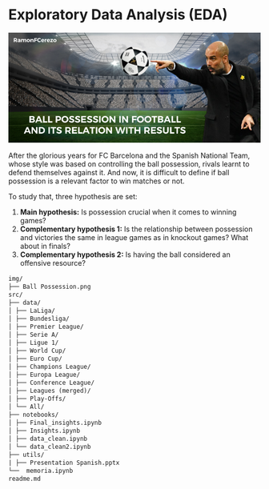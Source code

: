 <h1>Exploratory Data Analysis (EDA)</h1>
<div id="header" align="center">
  <img src="https://github.com/RamonFCerezo/EDA-Possession-in-football/blob/main/img/Ball%20Possession.png" width="800"/>
</div>

After the glorious years for FC Barcelona and the Spanish National Team, whose style was based on controlling the ball possession, rivals learnt to defend themselves against it. And now, it is difficult to define if ball possession is a relevant factor to win matches or not.

To study that, three hypothesis are set:
  <ol>
    <li><strong>Main hypothesis:</strong> Is possession crucial when it comes to winning games?</li>
    <li><strong>Complementary hypothesis 1:</strong> Is the relationship between possession and victories the same in league games as in knockout games? What about in finals?</li>
    <li><strong>Complementary hypothesis 2:</strong> Is having the ball considered an offensive resource?</li>
  </ol>
  
```
img/
├── Ball Possession.png
src/
├── data/
│ ├── LaLiga/
│ ├── Bundesliga/
│ ├── Premier League/
│ ├── Serie A/
│ ├── Ligue 1/
│ ├── World Cup/
│ ├── Euro Cup/
│ ├── Champions League/
│ ├── Europa League/
│ ├── Conference League/
│ ├── Leagues (merged)/
│ ├── Play-Offs/
│ └── All/
├── notebooks/
│ ├── Final_insights.ipynb
│ ├── Insights.ipynb
│ ├── data_clean.ipynb
│ └── data_clean2.ipynb
├── utils/
| ├── Presentation Spanish.pptx
└──  memoria.ipynb 
readme.md
```
